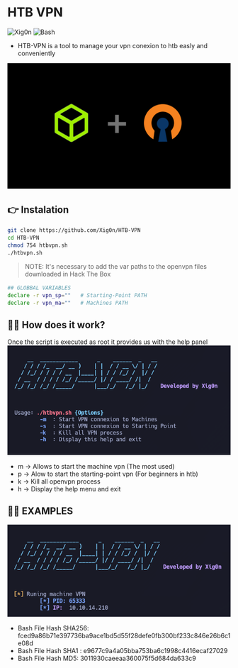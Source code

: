 # HTB VPN
![Xig0n](https://img.shields.io/badge/Powered%20by-Xig0n-D04848?style=for-the-badge&logo=cyberdefenders&logoColor=D04848) ![Bash](https://img.shields.io/badge/Bash-Scripting-blue?style=for-the-badge&logo=gnubash&logoColor=ffffff)
- HTB-VPN is a tool to manage your vpn conexion to htb easly and conveniently

![HTB-VPN-LOGO](imgs/logo-htb-vpn.png)

## 👉 Instalation
```bash
git clone https://github.com/Xig0n/HTB-VPN
cd HTB-VPN
chmod 754 htbvpn.sh
./htbvpn.sh
```

> NOTE: It's necessary to add the var paths to the openvpn files downloaded in Hack The Box

```bash
## GLOBBAL VARIABLES
declare -r vpn_sp=""   # Starting-Point PATH 
declare -r vpn_ma=""   # Machines PATH
```

## 🤷‍♂️ How does it work?
Once the script is executed as root it provides us with the help panel
![HTB-VPN Help Menu](imgs/help_menu.png)
- m -> Allows to start the machine vpn (The most used)
- p -> Alow to start the starting-point vpn (For beginners in htb)
- k -> Kill all openvpn process
- h -> Display the help menu and exit

## 🧑‍💻 EXAMPLES
![HTB-VPN example](imgs/start_starting_point.png)

- Bash File Hash SHA256: fced9a86b71e397736ba9ace1bd5d55f28defe0fb300bf233c846e26b6c1e08d   
- Bash File Hash SHA1 : e9677c9a4a05bba753ba6c1998c4416ecaf27029
- Bash   File Hash MD5: 3011930caeeaa360075f5d684da633c9
